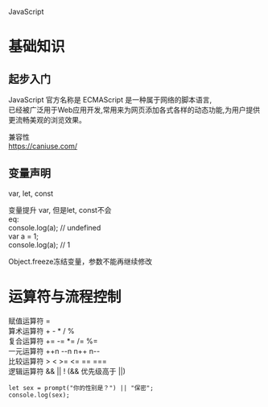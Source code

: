 JavaScript

# 基础知识

## 起步入门
JavaScript 官方名称是 ECMAScript 是一种属于网络的脚本语言,  
已经被广泛用于Web应用开发,常用来为网页添加各式各样的动态功能,为用户提供更流畅美观的浏览效果。

兼容性  
https://caniuse.com/

## 变量声明
var, let, const

变量提升 var, 但是let, const不会  
eq:  
  console.log(a); // undefined  
  var a = 1;  
  console.log(a); // 1  

Object.freeze冻结变量，参数不能再继续修改

# 运算符与流程控制

赋值运算符 =  
算术运算符 + - * / %  
复合运算符 += -= *= /= %=  
一元运算符 ++n --n n++ n--  
比较运算符 > < >= <= == ===  
逻辑运算符 && || ! (&& 优先级高于 ||)  

```
let sex = prompt("你的性别是？") || "保密";
console.log(sex);
```
